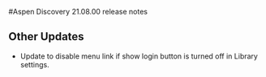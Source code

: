 #Aspen Discovery 21.08.00 release notes

## Other Updates
- Update to disable menu link if show login button is turned off in Library settings.
